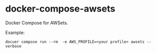 # docker-compose-awsets

Docker Compose for AWSets.

Example:

```console
docuer compose run --rm  -e AWS_PROFILE=<your profile> awsets --verbose
```

